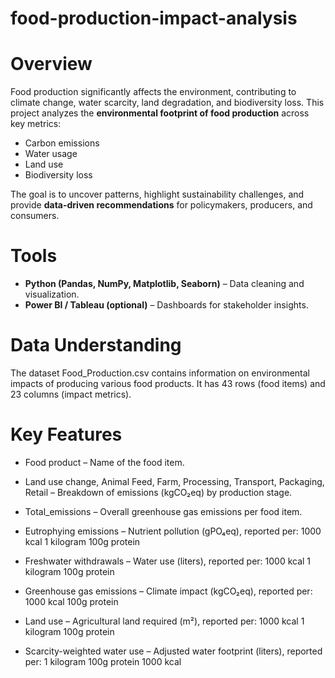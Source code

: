 # food-production-impact-analysis
# Overview  
Food production significantly affects the environment, contributing to climate change, water scarcity, land degradation, and biodiversity loss. This project analyzes the **environmental footprint of food production** across key metrics:  
- Carbon emissions  
- Water usage  
- Land use  
- Biodiversity loss  

The goal is to uncover patterns, highlight sustainability challenges, and provide **data-driven recommendations** for policymakers, producers, and consumers.  

# Tools  
- **Python (Pandas, NumPy, Matplotlib, Seaborn)** – Data cleaning and visualization.   
- **Power BI / Tableau (optional)** – Dashboards for stakeholder insights.  

# Data Understanding  
The dataset Food_Production.csv contains information on environmental impacts of producing various food products. It has 43 rows (food items) and 23 columns (impact metrics). 

# Key Features 
- Food product – Name of the food item.

- Land use change, Animal Feed, Farm, Processing, Transport, Packaging, Retail – Breakdown of emissions (kgCO₂eq) by production stage.

- Total_emissions – Overall greenhouse gas emissions per food item.

- Eutrophying emissions – Nutrient pollution (gPO₄eq), reported per:
1000 kcal
1 kilogram
100g protein

- Freshwater withdrawals – Water use (liters), reported per:
1000 kcal
1 kilogram
100g protein

- Greenhouse gas emissions – Climate impact (kgCO₂eq), reported per:
1000 kcal
100g protein

- Land use – Agricultural land required (m²), reported per:
1000 kcal
1 kilogram
100g protein

- Scarcity-weighted water use – Adjusted water footprint (liters), reported per:
1 kilogram
100g protein
1000 kcal
